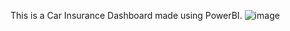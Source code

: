 This is a Car Insurance Dashboard made using PowerBI.
![image](https://github.com/user-attachments/assets/979d78d4-05f4-4139-81cf-034f8824e485)
